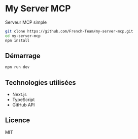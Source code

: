 # My Server MCP

Serveur MCP simple
```bash
git clone https://github.com/French-Team/my-server-mcp.git
cd my-server-mcp
npm install
```

## Démarrage

```bash
npm run dev
```

## Technologies utilisées

- Next.js
- TypeScript
- GitHub API

## Licence

MIT
